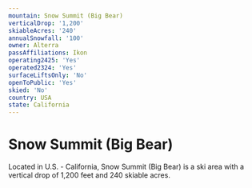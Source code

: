 ```yaml
---
mountain: Snow Summit (Big Bear)
verticalDrop: '1,200'
skiableAcres: '240'
annualSnowfall: '100'
owner: Alterra
passAffiliations: Ikon
operating2425: 'Yes'
operated2324: 'Yes'
surfaceLiftsOnly: 'No'
openToPublic: 'Yes'
skied: 'No'
country: USA
state: California
---
```


# Snow Summit (Big Bear)

Located in U.S. - California, Snow Summit (Big Bear) is a ski area with a vertical drop of 1,200 feet and 240 skiable acres.
